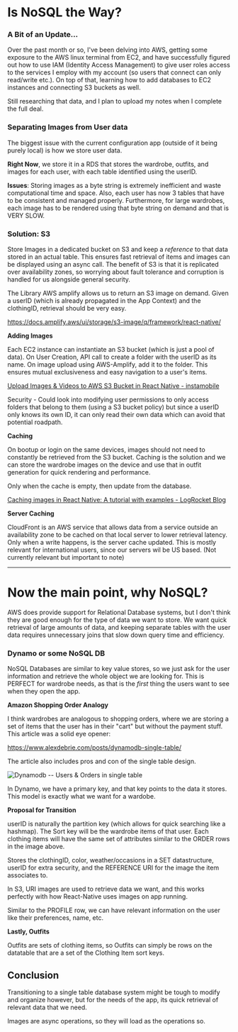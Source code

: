 ## 

# Is NoSQL the Way?

### A Bit of an Update...

Over the past month or so, I've been delving into AWS, getting some exposure to the AWS linux terminal from EC2, and have successfully figured out how to use IAM (Identity Access Management) to give user roles access to the services I employ with my account (so users that connect can only read/write etc.).  On top of that, learning how to add databases to EC2 instances and connecting S3 buckets as well.

Still researching that data, and I plan to upload my notes when I complete the full deal. 

### Separating Images from User data

The biggest issue with the current configuration app (outside of it being purely local) is how we store user data. 

**Right Now**, we store it in a RDS that stores the wardrobe, outfits, and images for each user, with each table identified using the userID. 

**Issues**: Storing images as a byte string is extremely inefficient and waste computational time and space. Also, each user has now 3 tables that have to be consistent and managed properly. Furthermore, for large wardrobes, each image has to be rendered using that byte string on demand and that is VERY SLOW.

### Solution: S3

Store Images in a dedicated bucket on S3 and keep a *reference* to that data stored in an actual table. This ensures fast retrieval of items and images can be displayed using an async call. The benefit of S3 is that it is replicated over availability zones, so worrying about fault tolerance and corruption is handled for us alongside general security.

The Library AWS amplify allows us to return an S3 image on demand. Given a userID (which is already propagated in the App Context) and the clothingID, retrieval should be very easy.

https://docs.amplify.aws/ui/storage/s3-image/q/framework/react-native/

**Adding Images**

Each EC2 instance can instantiate an S3 bucket (which is just a pool of data). On User Creation, API call to create a folder with the userID as its name. On image upload using AWS-Amplify, add it to the folder. This ensures mutual exclusiveness and easy navigation to a user's items. 

[Upload Images &amp; Videos to AWS S3 Bucket in React Native - instamobile](https://instamobile.io/react-native-tutorials/react-native-aws-s3/)

Security - Could look into modifying user permissions to only access folders that belong to them (using a S3 bucket policy) but since a userID only knows its own ID, it can only read their own data which can avoid that potential roadpath.

**Caching**

On bootup or login on the same devices, images should not need to constantly be retrieved from the S3 bucket. Caching is the solution and we can store the wardrobe images on the device and use that in outfit generation for quick rendering and performance.

Only when the cache is empty, then update from the database. 

[Caching images in React Native: A tutorial with examples - LogRocket Blog](https://blog.logrocket.com/caching-images-react-native-tutorial-with-examples/)

**Server Caching** 

CloudFront is an AWS service that allows data from a service outside an availability zone to be cached on that local server to lower retrieval latency. Only when a write happens, is the server cache updated. This is mostly relevant for international users, since our servers wil be US based. (Not currently relevant but important to note)

---

# Now the main point, why NoSQL?

AWS does provide support for Relational Database systems, but I don't think they are good enough for the type of data we want to store. We want quick retrieval of large amounts of data, and keeping separate tables with the user data requires unnecessary joins that slow down query time and efficiency. 

### Dynamo or some NoSQL DB

NoSQL Databases are similar to key value stores, so we just ask for the user information and retrieve the whole object we are looking for. This is PERFECT for wardrobe needs, as that is the *first* thing the users want to see when they open the app.

**Amazon Shopping Order Analogy**

I think wardrobes are analogous to shopping orders, where we are storing a set of items that the user has in their "cart" but without the payment stuff. This article was a solid eye opener:

https://www.alexdebrie.com/posts/dynamodb-single-table/

The article also includes pros and con of the single table design. 

![Dynamodb -- Users & Orders in single table](https://user-images.githubusercontent.com/6509926/73772626-1e4f0780-4746-11ea-84f4-1490119d7cd6.png)

In Dynamo, we have a primary key, and that key points to the data it stores. This model is exactly what we want for a wardobe.

**Proposal for Transition**

userID is naturally the partition key (which allows for quick searching like a hashmap). The Sort key will be the wardrobe items of that user. Each clothing items will have the same set of attributes similar to the ORDER rows in the image above. 

Stores the clothingID, color, weather/occasions in a SET datastructure, userID for extra security, and the REFERENCE URI for the image the item associates to.

In S3, URI images are used to retrieve data we want, and this works perfectly with how React-Native uses images on app running. 

Similar to the PROFILE row, we can have relevant information on the user like their preferences, name, etc. 

**Lastly, Outfits**

Outfits are sets of clothing items, so Outfits can simply be rows on the datatable that are a set of the Clothing Item sort keys.

## Conclusion

Transitioning to a single table database system might be tough to modify and organize however, but for the needs of the app, its quick retrieval of relevant data that we need. 

Images are async operations, so they will load as the operations so. 
